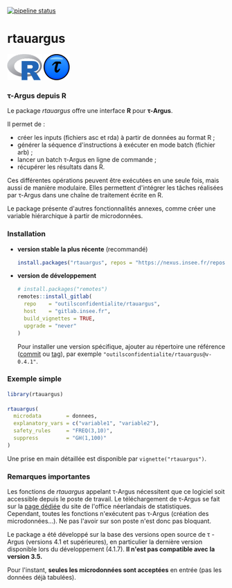<!-- badges: start -->
[![pipeline status](https://gitlab.insee.fr/outilsconfidentialite/rtauargus/badges/master/pipeline.svg)](https://gitlab.insee.fr/outilsconfidentialite/rtauargus/-/pipelines)
<!-- badges: end -->

rtauargus
=========

![](vignettes/R_logo_small.png) ![](vignettes/TauBall2_small.png)

### τ-Argus depuis R

Le package *rtauargus* offre une interface **R** pour **τ-Argus**.

Il permet de :

-   créer les inputs (fichiers asc et rda) à partir de données au format R ;
-   générer la séquence d'instructions à exécuter en mode batch (fichier arb) ;
-   lancer un batch τ-Argus en ligne de commande ;
-   récupérer les résultats dans R.

Ces différentes opérations peuvent être exécutées en une seule fois, mais aussi de manière modulaire. Elles permettent d'intégrer les tâches réalisées par τ-Argus dans une chaîne de traitement écrite en R.

Le package présente d'autres fonctionnalités annexes, comme créer une variable hiérarchique à partir de microdonnées.

### Installation

* **version stable la plus récente** (recommandé)

    ```r
    install.packages("rtauargus", repos = "https://nexus.insee.fr/repository/r-public")
    ```

* **version de développement**

    ```r
    # install.packages("remotes")
    remotes::install_gitlab(
      repo    = "outilsconfidentialite/rtauargus",
      host    = "gitlab.insee.fr",
      build_vignettes = TRUE,
      upgrade = "never"
    )
    ```

    Pour installer une version spécifique, ajouter au répertoire une référence
    ([commit](https://gitlab.insee.fr/outilsconfidentialite/rtauargus/-/commits/master) ou
    [tag](https://gitlab.insee.fr/outilsconfidentialite/rtauargus/-/tags)),
    par exemple `"outilsconfidentialite/rtauargus@v-0.4.1"`.

### Exemple simple

``` r
library(rtauargus)

rtauargus(
  microdata        = donnees,
  explanatory_vars = c("variable1", "variable2"),
  safety_rules     = "FREQ(3,10)",
  suppress         = "GH(1,100)"
)
```

Une prise en main détaillée est disponible par `vignette("rtauargus")`.

### Remarques importantes

Les fonctions de *rtauargus* appelant τ-Argus nécessitent que ce logiciel soit accessible depuis le poste de travail. Le téléchargement de τ-Argus se fait sur la [page dédiée](https://research.cbs.nl/casc/tau.htm) du site de l'office néerlandais de statistiques. Cependant, toutes les fonctions n'exécutent pas τ-Argus (création des microdonnées...). Ne pas l'avoir sur son poste n'est donc pas bloquant.

Le package a été développé sur la base des versions open source de τ -Argus (versions 4.1 et supérieures), en particulier la dernière version disponible lors du développement (4.1.7). **Il n'est pas compatible avec la version 3.5.**

Pour l'instant, **seules les microdonnées sont acceptées** en entrée (pas les données déjà tabulées).

